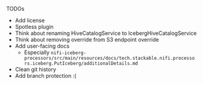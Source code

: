 TODOs

* Add license
* Spotless plugin
* Think about renaming HiveCatalogService to IcebergHiveCatalogService
* Think about removing override from S3 endpoint override
* Add user-facing docs
  * Especially `nifi-iceberg-processors/src/main/resources/docs/tech.stackable.nifi.processors.iceberg.PutIceberg/additionalDetails.md`
* Clean git history
* Add branch protection :(

